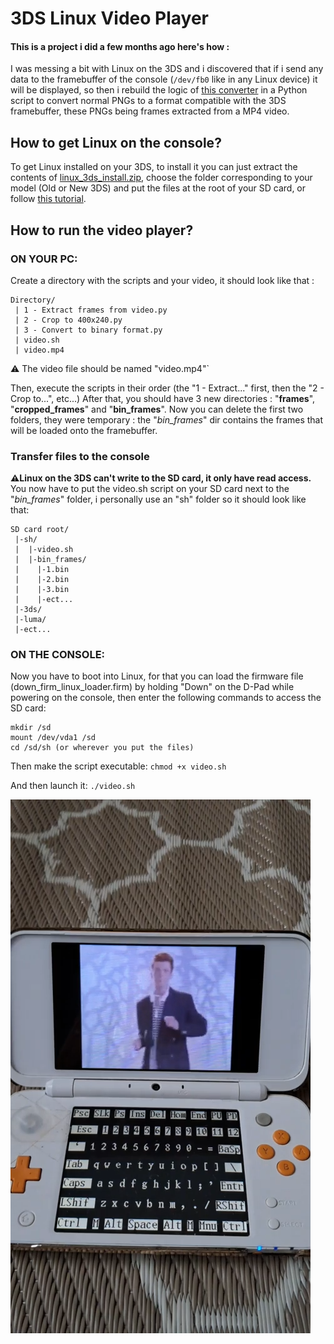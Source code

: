 # 3DS Linux Video Player

#### This is a project i did a few months ago here's how :
I was messing a bit with Linux on the 3DS and i discovered that if i send any data to the framebuffer of the console (`/dev/fb0` like in any Linux device) it will be displayed, so then i rebuild the logic of [this converter](https://xem.github.io/3DShomebrew/tools/image-to-bin.html) in a Python script to convert normal PNGs to a format compatible with the 3DS framebuffer, these PNGs being frames extracted from a MP4 video.

## How to get Linux on the console?
To get Linux installed on your 3DS, to install it you can just extract the contents of [linux_3ds_install.zip](https://github.com/AtexBg/3ds-linux-video-player/blob/main/linux_3ds_install.zip), choose the folder corresponding to your model (Old or New 3DS) and put the files at the root of your SD card, or follow [this tutorial](https://www.gamebrew.org/wiki/Linux_for_3DS).

## How to run the video player?
### **ON YOUR PC:**
Create a directory with the scripts and your video, it should look like that :
```
Directory/
 | 1 - Extract frames from video.py
 | 2 - Crop to 400x240.py
 | 3 - Convert to binary format.py
 | video.sh
 | video.mp4
```
⚠️ The video file should be named "video.mp4"`

Then, execute the scripts in their order (the "1 - Extract..." first, then the "2 - Crop to...", etc...)
After that, you should have 3 new directories : "**frames**", "**cropped_frames**" and "**bin_frames**".
Now you can delete the first two folders, they were temporary : the "*bin_frames*" dir contains the frames that will be loaded onto the framebuffer.

### Transfer files to the console
**⚠️Linux on the 3DS can't write to the SD card, it only have read access.**
You now have to put the video.sh script on your SD card next to the "*bin_frames*" folder, i personally use an "sh" folder so it should look like that:
```
SD card root/
 |-sh/ 
 |  |-video.sh
 |  |-bin_frames/
 |    |-1.bin
 |    |-2.bin
 |    |-3.bin
 |    |-ect...
 |-3ds/
 |-luma/
 |-ect...
```
### **ON THE CONSOLE**:
Now you have to boot into Linux, for that you can load the firmware file (down_firm_linux_loader.firm) by holding "Down" on the D-Pad while powering on the console, then enter the following commands to access the SD card:
```
mkdir /sd
mount /dev/vda1 /sd
cd /sd/sh (or wherever you put the files)
```
Then make the script executable:
`chmod +x video.sh`

And then launch it:
`./video.sh`

![Image](preview.png)
